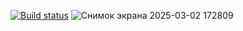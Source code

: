 [![Build status](https://ci.appveyor.com/api/projects/status/tggamigjqo9jokyl?svg=true)](https://ci.appveyor.com/project/vladi166/patterns)
![Снимок экрана 2025-03-02 172809](https://github.com/user-attachments/assets/b05fb126-56d5-4097-9a29-4318aec482ef)
